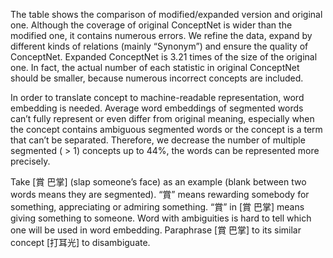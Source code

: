 The table shows the comparison of modified/expanded version and original one.
Although the coverage of original ConceptNet is wider than the modified one, it contains numerous errors.
We refine the data, expand by different kinds of relations (mainly “Synonym”) and ensure the quality of ConceptNet.
Expanded ConceptNet is 3.21 times of the size of the original one.
In fact, the actual number of each statistic in original ConceptNet should be smaller, because numerous incorrect concepts are included.

In order to translate concept to machine-readable representation, word embedding is needed.
Average word embeddings of segmented words can’t fully represent or even differ from original meaning, especially when the concept contains ambiguous segmented words or the concept is a term that can’t be separated. Therefore, we decrease the number of multiple segmented ( > 1) concepts up to 44%, the words can be represented more precisely.

Take [賞 巴掌] (slap someone’s face) as an example (blank between two words means they are segmented).
“賞” means rewarding somebody for something, appreciating or admiring something.
“賞” in [賞 巴掌] means giving something to someone.
Word with ambiguities is hard to tell which one will be used in word embedding.
Paraphrase [賞 巴掌] to its similar concept [打耳光] to disambiguate.
